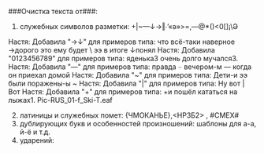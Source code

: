###Очистка текста от###:
1.	cлужебных символов разметки: +|~—↓→‖∙’«ə»>=,—@*()<0[]¡\\Ə

Настя: Добавила "→↓" для примеров типа: что всё-таки наверное →дорого это ему будет \ ээ в итоге ↓понял
Настя: Добавила "0123456789" для примеров типа: яденька3 очень долго мучался3.
Настя: Добавила "—" для примеров типа: правда ∙∙ вечером-м — когда он приехал домой
Настя: Добавила "~" для примеров типа: Дети-и ээ были поражены-ы ~
Настя: Добавила "|" для примеров типа: Ну вот | Вот
Настя: Добавила "+" для примеров типа: +и пошёл кататься на лыжах1. Pic-RUS_01-f_Ski-T.eaf

2.	латиницы и служебных помет: {ЧМОКАНЬЕ},<НРЗБ2> , #СМЕХ#
3.	дублирующих букв и особенностей произношений: шаблоны для а-а, й-ё и т.д.
4.	ударений:
